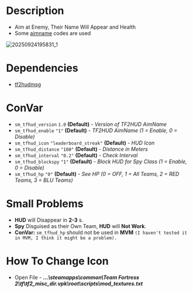 # Description
- Aim at Enemy, Their Name Will Appear and Health
- Some [aimname](https://github.com/Dragonissa/aimnames?tab=readme-ov-file) codes are used
 
![20250924195831_1](https://github.com/user-attachments/assets/b0d664af-3315-4179-b385-0603dd12da37)

# Dependencies
- [tf2hudmsg](https://github.com/DosMike/tf2hudmsg)

# ConVar
- `sm_tfhud_version`   `1.0`                    **(Default)** - _Version of TF2HUD AimName_
- `sm_tfhud_enable`     `"1"`                   **(Default)** - _TF2HUD AimName (1 = Enable, 0 = Disable)_
- `sm_tfhud_icon`       `"leaderboard_streak"`  **(Default)** - _HUD Icon_
- `sm_tfhud_distance`   `"100"`                 **(Default)** - _Distance in Meters_
- `sm_tfhud_interval`   `"0.2"`                   **(Default)** - _Check Interval_
- `sm_tfhud_blockspy`   `"1"`                   **(Default)** - _Block HUD for Spy Class (1 = Enable, 0 = Disable)_
- `sm_tfhud_hp`         `"0"`                   **(Default)** - _See HP (0 = OFF, 1 = All Teams, 2 = RED Teams, 3 = BLU Teams)_

# Small Problems
- **HUD** will Disappear in **2-3** s.
- **Spy** Disguised as their Own Team, **HUD** will **Not Work**.
- **ConVar:** `sm_tfhud_hp` should not be used in **MVM** `(I haven't tested it in MVM, I think it might be a problem).`

# How To Change Icon
- Open File - _**...\steamapps\common\Team Fortress 2\tf\tf2_misc_dir.vpk\root\scripts\mod_textures.txt**_
